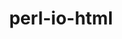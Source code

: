 ---
title: "perl-io-html"
layout: cache
categories: [package, develop-2025-01-26]
meta: {"versions": ["1.004"], "compilers": ["gcc@=11.1.0", "gcc@=11.4.0"], "oss": ["ubuntu20.04", "ubuntu22.04"], "platforms": ["linux"], "targets": ["x86_64_v3"], "stacks": ["data-vis-sdk", "e4s", "hep", "root"], "num_specs": 2, "num_specs_by_stack": {"root": 2, "data-vis-sdk": 1, "hep": 1, "e4s": 1}}
spec_details: [{"hash": "isffdehfkara5jonxf6g5okhmvcnrmc5", "compiler": "gcc@=11.1.0", "versions": ["1.004"], "os": "ubuntu20.04", "platform": "linux", "target": "x86_64_v3", "variants": ["build_system=perl"], "stacks": ["root", "data-vis-sdk"], "size": "-", "tarball": "https://binaries.spack.io/develop-2025-01-26/build_cache/linux-ubuntu20.04-x86_64_v3/gcc-11.1.0/perl-io-html-1.004/linux-ubuntu20.04-x86_64_v3-gcc-11.1.0-perl-io-html-1.004-isffdehfkara5jonxf6g5okhmvcnrmc5.spack"}, {"hash": "vvuscwgsmq7w6wovh2f5q7h5trskta2w", "compiler": "gcc@=11.4.0", "versions": ["1.004"], "os": "ubuntu22.04", "platform": "linux", "target": "x86_64_v3", "variants": ["build_system=perl"], "stacks": ["hep", "e4s", "root"], "size": "-", "tarball": "https://binaries.spack.io/develop-2025-01-26/build_cache/linux-ubuntu22.04-x86_64_v3/gcc-11.4.0/perl-io-html-1.004/linux-ubuntu22.04-x86_64_v3-gcc-11.4.0-perl-io-html-1.004-vvuscwgsmq7w6wovh2f5q7h5trskta2w.spack"}]
---